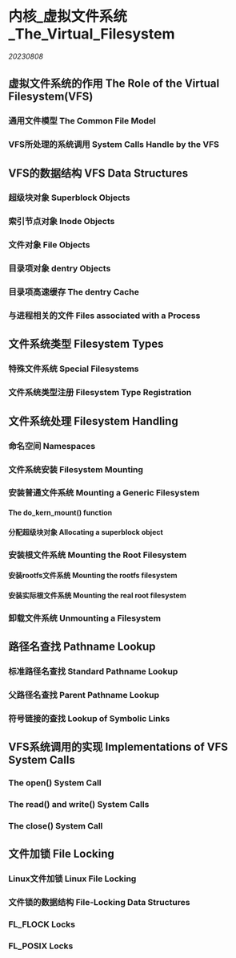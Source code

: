 ﻿# 内核_虚拟文件系统_The_Virtual_Filesystem  

*20230808*  

## 虚拟文件系统的作用 The Role of the Virtual Filesystem(VFS)

### 通用文件模型 The Common File Model

### VFS所处理的系统调用 System Calls Handle by the VFS

## VFS的数据结构 VFS Data Structures

### 超级块对象 Superblock Objects

### 索引节点对象 Inode Objects

### 文件对象 File Objects

### 目录项对象 dentry Objects

### 目录项高速缓存 The dentry Cache

### 与进程相关的文件 Files associated with a Process

## 文件系统类型 Filesystem Types

### 特殊文件系统 Special Filesystems

### 文件系统类型注册 Filesystem Type Registration

## 文件系统处理 Filesystem Handling

### 命名空间 Namespaces

### 文件系统安装 Filesystem Mounting

### 安装普通文件系统 Mounting a Generic Filesystem

#### The do_kern_mount() function

#### 分配超级块对象 Allocating a superblock object

### 安装根文件系统 Mounting the Root Filesystem

#### 安装rootfs文件系统 Mounting the rootfs filesystem

#### 安装实际根文件系统 Mounting the real root filesystem

### 卸载文件系统 Unmounting a Filesystem

## 路径名查找 Pathname Lookup

### 标准路径名查找 Standard Pathname Lookup

### 父路径名查找 Parent Pathname Lookup

### 符号链接的查找 Lookup of Symbolic Links

## VFS系统调用的实现 Implementations of VFS System Calls

### The open() System Call

### The read() and write() System Calls

### The close() System Call

## 文件加锁 File Locking

### Linux文件加锁 Linux File Locking

### 文件锁的数据结构 File-Locking Data Structures

### FL_FLOCK Locks

### FL_POSIX Locks

